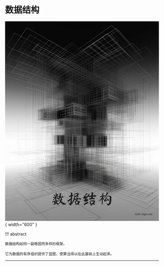 # 数据结构

<div class="center-table" markdown>

![数据结构](../assets/covers/chapter_data_structure.jpg){ width="600" }

</div>

!!! abstract

    数据结构如同一副稳固而多样的框架。
    
    它为数据的有序组织提供了蓝图，使算法得以在此基础上生动起来。



-----------------------------------------------------------------

